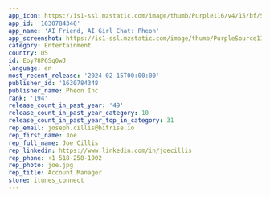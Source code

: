 ```yaml
---
app_icon: https://is1-ssl.mzstatic.com/image/thumb/Purple116/v4/15/bf/5c/15bf5c9d-c790-8507-d1a0-3b2d1ec7ab20/AppIcon-0-0-1x_U007emarketing-0-10-0-85-220.png/1024x1024bb.png
app_id: '1630784346'
app_name: 'AI Friend, AI Girl Chat: Pheon'
app_screenshot: https://is1-ssl.mzstatic.com/image/thumb/PurpleSource116/v4/13/4a/75/134a75e3-9944-a127-df20-c1ec2fd64fdb/6b040f00-86d6-45c0-a22e-087bb0c18728_iPhone__U00281242__2208_U0029_v_2.1new.jpg/1242x2208bb.png
category: Entertainment
country: US
id: Eoy78P6Sq0wJ
language: en
most_recent_release: '2024-02-15T00:00:00'
publisher_id: '1630784348'
publisher_name: Pheon Inc.
rank: '194'
release_count_in_past_year: '49'
release_count_in_past_year_category: 10
release_count_in_past_year_top_in_category: 31
rep_email: joseph.cillis@bitrise.io
rep_first_name: Joe
rep_full_name: Joe Cillis
rep_linkedin: https://www.linkedin.com/in/joecillis
rep_phone: +1 518-258-1902
rep_photo: joe.jpg
rep_title: Account Manager
store: itunes_connect
---
```

